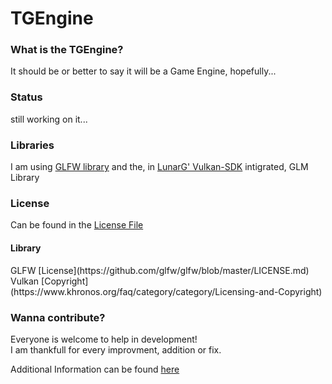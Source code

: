 <h1>TGEngine</h1>

<h3>What is the TGEngine?</h3>

It should be or better to say it will be a Game Engine, hopefully...

<h3>Status</h3>

still working on it...

<h3>Libraries</h3>

I am using [GLFW library](http://www.glfw.org/) and the, in [LunarG' Vulkan-SDK](https://vulkan.lunarg.com/sdk/home) intigrated, GLM Library 

<h3>License</h3>

Can be found in the [License File](https://github.com/MrTroble/TGEngine/blob/master/LICENSE)
<br>
<h4>Library</h4>
GLFW [License](https://github.com/glfw/glfw/blob/master/LICENSE.md)
Vulkan [Copyright](https://www.khronos.org/faq/category/category/Licensing-and-Copyright)


<h3>Wanna contribute?</h3>

Everyone is welcome to help in development!<br>
I am thankfull for every improvment, addition or fix.

Additional Information can be found [here](https://github.com/MrTroble/TGEngine/blob/master/CONTRIBUTING.md)
